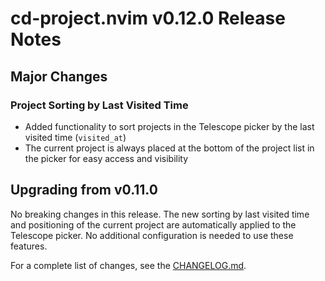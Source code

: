 # cd-project.nvim v0.12.0 Release Notes

## Major Changes

### Project Sorting by Last Visited Time
- Added functionality to sort projects in the Telescope picker by the last visited time (`visited_at`)
- The current project is always placed at the bottom of the project list in the picker for easy access and visibility

## Upgrading from v0.11.0
No breaking changes in this release. The new sorting by last visited time and positioning of the current project are automatically applied to the Telescope picker. No additional configuration is needed to use these features.

For a complete list of changes, see the [CHANGELOG.md](CHANGELOG.md).
